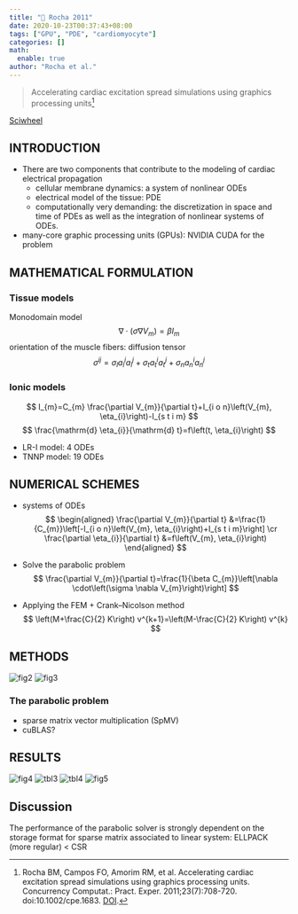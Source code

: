 ```yaml
---
title: "📒 Rocha 2011"
date: 2020-10-23T00:37:43+08:00
tags: ["GPU", "PDE", "cardiomyocyte"]
categories: []
math:
  enable: true
author: "Rocha et al."
---
```


> Accelerating cardiac excitation spread simulations using graphics processing units[^Rocha2011]

[Sciwheel](https://sciwheel.com/work/#/items/3933120)

<!--more-->

## INTRODUCTION
* There are two components that contribute to the modeling of cardiac electrical propagation
    * cellular membrane dynamics: a system of nonlinear ODEs
    * electrical model of the tissue: PDE
    * computationally very demanding: the discretization in space and time of PDEs as well as the integration of nonlinear systems of ODEs.
* many-core graphic processing units (GPUs): NVIDIA CUDA for the problem

## MATHEMATICAL FORMULATION
### Tissue models
Monodomain model
$$
\nabla \cdot\left(\sigma \nabla V_{m}\right)=\beta I_{m}
$$
orientation of the muscle fibers: diffusion tensor
$$
\sigma^{i j}=\sigma_{l} a_{l}^{i} a_{l}^{j}+\sigma_{t} a_{t}^{i} a_{t}^{j}+\sigma_{n} a_{n}^{i} a_{n}^{j}
$$

### Ionic models
$$
I_{m}=C_{m} \frac{\partial V_{m}}{\partial t}+I_{i o n}\left(V_{m}, \eta_{i}\right)-I_{s t i m}
$$
$$
\frac{\mathrm{d} \eta_{i}}{\mathrm{d} t}=f\left(t, \eta_{i}\right)
$$
* LR-I model: 4 ODEs
* TNNP model: 19 ODEs

## NUMERICAL SCHEMES
* systems of ODEs
$$
\begin{aligned} \frac{\partial V_{m}}{\partial t} &=\frac{1}{C_{m}}\left[-I_{i o n}\left(V_{m}, \eta_{i}\right)+I_{s t i m}\right] \cr \frac{\partial \eta_{i}}{\partial t} &=f\left(V_{m}, \eta_{i}\right) \end{aligned}
$$

* Solve the parabolic problem
$$
\frac{\partial V_{m}}{\partial t}=\frac{1}{\beta C_{m}}\left[\nabla \cdot\left(\sigma \nabla V_{m}\right)\right]
$$

* Applying the FEM + Crank–Nicolson method
$$
\left(M+\frac{C}{2} K\right) v^{k+1}=\left(M-\frac{C}{2} K\right) v^{k}
$$

## METHODS
![fig2](https://user-images.githubusercontent.com/40054455/86706905-f7289900-c049-11ea-853e-72803493eaac.png)
![fig3](https://user-images.githubusercontent.com/40054455/86706933-fee83d80-c049-11ea-91e3-64f35f1e7644.png)

### The parabolic problem
* sparse matrix vector multiplication (SpMV)
* cuBLAS?

## RESULTS
![fig4](https://user-images.githubusercontent.com/40054455/86706945-027bc480-c04a-11ea-8cd7-dcee07a18613.png)
![tbl3](https://user-images.githubusercontent.com/40054455/86706989-10314a00-c04a-11ea-8aa5-9a2016c26e14.png)
![tbl4](https://user-images.githubusercontent.com/40054455/86706996-11627700-c04a-11ea-8df1-89c3a116edd9.png)
![fig5](https://user-images.githubusercontent.com/40054455/86706961-07407880-c04a-11ea-863a-3d461a046d22.png)

## Discussion
The performance of the parabolic solver is strongly dependent on the storage format for sparse matrix associated to linear system: ELLPACK (more regular) < CSR

[^Rocha2011]: Rocha BM, Campos FO, Amorim RM, et al. Accelerating cardiac excitation spread simulations using graphics processing units. Concurrency Computat.: Pract. Exper. 2011;23(7):708-720. doi:10.1002/cpe.1683. [DOI](http://doi.wiley.com/10.1002/cpe.1683).
